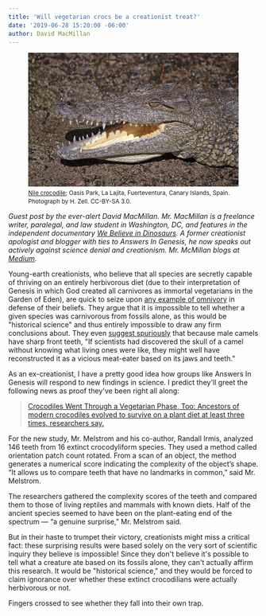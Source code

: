 ```yaml
---
title: 'Will vegetarian crocs be a creationist treat?'
date: '2019-06-28 15:20:00 -06:00'
author: David MacMillan
---
```

<figure>
<img src="/uploads/2019/MacMillan_Crocodile_Teeth.jpg" alt="Crocodile"/>
<figcaption>
<small><a href="https://commons.wikimedia.org/wiki/File:Crocodylus_niloticus_-_Oasis_Park_-_001.jpg#file">Nile crocodile</a>; Oasis Park, La Lajita, Fuerteventura, Canary Islands, Spain. Photograph by H. Zell. CC-BY-SA 3.0.</small>
</figcaption>
</figure>

<i>Guest post by the ever-alert David MacMillan. Mr. MacMillan is a freelance writer, paralegal, and law student in Washington, DC, and features in the independent documentary <a href="https://www.imdb.com/title/tt6316506/">We Believe in Dinosaurs</a>. A former creationist apologist and blogger with ties to Answers In Genesis, he now speaks out actively against science denial and creationism. Mr. McMillan blogs at <a href="https://medium.com/@davidstarlingm">Medium</a>.</i>

Young-earth creationists, who believe that all species are secretly capable of thriving on an entirely herbivorous diet (due to their interpretation of Genesis in which God created all carnivores as immortal vegetarians in the Garden of Eden), are quick to seize upon <a href="https://answersingenesis.org/animal-behavior/what-animals-eat/unexpectedly-vegetarian-animals-what-does-it-mean/">any example of omnivory</a> in defense of their beliefs. They argue that it is impossible to tell whether a given species was carnivorous from fossils alone, as this would be "historical science" and thus entirely impossible to draw any firm conclusions about. They even <a href="https://answersingenesis.org/mammals/camels-confirmation-of-creation/">suggest spuriously</a> that because male camels have sharp front teeth, "If scientists had discovered the skull of a camel without knowing what living ones were like, they might well have reconstructed it as a vicious meat-eater based on its jaws and teeth."

As an ex-creationist, I have a pretty good idea how groups like Answers In Genesis will respond to new findings in science. I predict they'll greet the following news as proof they've been right all along:

<!--more-->

<blockquote><a href="https://www.nytimes.com/2019/06/27/science/crocodiles-vegetarian-teeth.html">Crocodiles Went Through a Vegetarian Phase, Too: Ancestors of modern crocodiles evolved to survive on a plant diet at least three times, researchers say.</a></blockquote>

For the new study, Mr. Melstrom and his co-author, Randall Irmis, analyzed 146 teeth from 16 extinct crocodyliform species. They used a method called orientation patch count rotated. From a scan of an object, the method generates a numerical score indicating the complexity of the object’s shape. “It allows us to compare teeth that have no landmarks in common,” said Mr. Melstrom.

The researchers gathered the complexity scores of the teeth and compared them to those of living reptiles and mammals with known diets. Half of the ancient species seemed to have been on the plant-eating end of the spectrum — “a genuine surprise,” Mr. Melstrom said.

But in their haste to trumpet their victory, creationists might miss a critical fact: these surprising results were based solely on the very sort of scientific inquiry they believe is impossible! Since they don't believe it's possible to tell what a creature ate based on its fossils alone, they can't actually affirm this research. It would be "historical science," and they would be forced to claim ignorance over whether these extinct crocodilians were actually herbivorous or not.

Fingers crossed to see whether they fall into their own trap.
